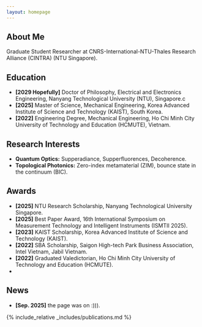 ```yaml
---
layout: homepage
---
```


## About Me
Graduate Student Researcher at CNRS-International-NTU-Thales Research Alliance (CINTRA) (NTU Singapore).

## Education
- **[2029 Hopefully]** Doctor of Philosophy, Electrical and Electronics Engineering, Nanyang Technological University (NTU), Singapore.c
- **[2025]** Master of Science, Mechanical Engineering, Korea Advanced Institute of Science and Technology (KAIST), South Korea.
- **[2022]** Engineering Degree, Mechanical Engineering, Ho Chi Minh City University of Technology and Education (HCMUTE), Vietnam.

## Research Interests
- **Quantum Optics:** Supperadiance, Supperfluorences, Decoherence.
- **Topological Photonics:** Zero-index metamaterial (ZIM), bounce state in the continuum (BIC).

## Awards
- **[2025]** NTU Research Scholarship, Nanyang Technological University Singapore.
- **[2025]** Best Paper Award, 16th International Symposium on Measurement Technology and Intelligent Instruments (ISMTII 2025).
- **[2023]** KAIST Scholarship, Korea Advanced Institute of Science and Technology (KAIST).
- **[2022]** SBA Scholarship, Saigon High-tech Park Business Association, Intel Vietnam, Jabil Vietnam.
- **[2022]** Graduated Valedictorian, Ho Chi Minh City University of Technology and Education (HCMUTE).
- 
## News

- **[Sep. 2025]** the page was on :))).


{% include_relative _includes/publications.md %}
